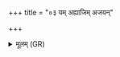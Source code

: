 +++
title = "०३ यम् अह्याजिम् अजयन्"

+++
<details><summary>मूलम् (GR)</summary>

यम् अह्याजिम् अजयन् नृचक्षा +++(Bhatt. ajayaṃ)+++  
यं वा श्येनः शकुनिर् यं सुपर्णः ।  
यद् आहुश् चक्षुर् अदितेर् अनन्तं  
सोमो नृचक्षा मयि तद् दधातु ॥
</details>
